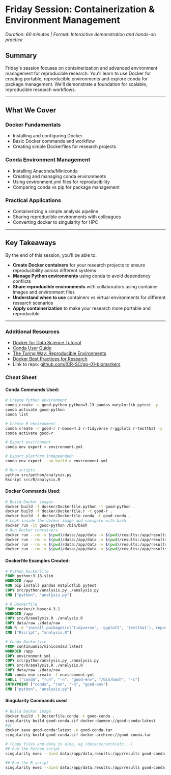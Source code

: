 # Friday Session: Containerization & Environment Management
*Duration: 60 minutes | Format: Interactive demonstration and hands-on practice*

## Summary
Friday's session focuses on containerization and advanced environment management for reproducible research. You'll learn to use Docker for creating portable, reproducible environments and explore conda for package management. We'll demonstrate a foundation for scalable, reproducible research workflows.

---

## What We Cover

### Docker Fundamentals
- Installing and configuring Docker
- Basic Docker commands and workflow
- Creating simple Dockerfiles for research projects

### Conda Environment Management
- Installing Anaconda/Miniconda
- Creating and managing conda environments
- Using environment.yml files for reproducibility
- Comparing conda vs pip for package management

### Practical Applications
- Containerizing a simple analysis pipeline
- Sharing reproducible environments with colleagues
- Converting docker to singularity for HPC

---

## Key Takeaways

By the end of this session, you'll be able to:

- **Create Docker containers** for your research projects to ensure reproducibility across different systems
- **Manage Python environments** using conda to avoid dependency conflicts
- **Share reproducible environments** with collaborators using container images and environment files
- **Understand when to use** containers vs virtual environments for different research scenarios
- **Apply containerization** to make your research more portable and reproducible

---

### Additional Resources
- [Docker for Data Science Tutorial](https://docker-curriculum.com/)
- [Conda User Guide](https://docs.conda.io/projects/conda/en/latest/user-guide/)
- [The Turing Way: Reproducible Environments](https://book.the-turing-way.org/reproducible-research/renv.html)
- [Docker Best Practices for Research](https://docs.docker.com/develop/dev-best-practices/)
- Link to repo: [github.com/ICR-SC/gp-01-biomarkers](https://github.com/ICR-SC/gp-01-biomarkers)  

### Cheat Sheet
#### **Conda Commands Used:**
```bash
# Create Python environment
conda create -n good-python python=3.13 pandas matplotlib pytest -y
conda activate good-python
conda list

# Create R environment  
conda create -n good-r r-base=4.3 r-tidyverse r-ggplot2 r-testthat -y
conda activate good-r

# Export environment
conda env export > environment.yml

# Export platform indeppendedn
conda env export --no-build > environment.yml

# Run scripts
python src/python/analysis.py
Rscript src/R/analysis.R
```

#### **Docker Commands Used:**
```bash
# Build Docker images
docker build -f docker/Dockerfile.python -t good-python .
docker build -f docker/Dockerfile.r -t good-r .
docker build -f docker/Dockerfile.conda -t good-conda .
# Look inside the docker image and navigate with bash
docker run -it good-python /bin/bash
# Run Docker containers
docker run --rm -v $(pwd)/data:/app/data -v $(pwd)/results:/app/results good-python
docker run --rm -v $(pwd)/data:/app/data -v $(pwd)/results:/app/results good-r
docker run --rm -v $(pwd)/data:/app/data -v $(pwd)/results:/app/results good-conda python analysis.py
docker run --rm -v $(pwd)/data:/app/data -v $(pwd)/results:/app/results good-conda Rscript analysis.R
```

#### **Dockerfile Examples Created:**
```dockerfile
# Python Dockerfile
FROM python:3.13-slim
WORKDIR /app
RUN pip install pandas matplotlib pytest
COPY src/python/analysis.py ./analysis.py
CMD ["python", "analysis.py"]

# R Dockerfile  
FROM rocker/r-base:4.3.1
WORKDIR /app
COPY src/R/analysis.R ./analysis.R
COPY data/raw ./data/raw
RUN R -e "install.packages(c('tidyverse', 'ggplot2', 'testthat'), repos='https://cloud.r-project.org')"
CMD ["Rscript", "analysis.R"]

# Conda Dockerfile
FROM continuumio/miniconda3:latest
WORKDIR /app
COPY environment.yml .
COPY src/python/analysis.py ./analysis.py
COPY src/R/analysis.R ./analysis.R
COPY data/raw ./data/raw
RUN conda env create -f environment.yml
SHELL ["conda", "run", "-n", "good-env", "/bin/bash", "-c"]
ENTRYPOINT ["conda", "run", "-n", "good-env"]
CMD ["python", "analysis.py"]
```

#### **Singularity Commands used**
```bash
# Build Docker image
docker build -f Dockerfile.conda -t good-conda .
singularity build good-conda.sif docker-daemon://good-conda:latest
#or 
docker save good-conda:latest -o good-conda.tar
singularity build good-conda.sif docker-archive://good-conda.tar

# (Copy files and data to alma, eg /data/scratch/etc...)
## Run the Python script
singularity exec --bind data:/app/data,results:/app/results good-conda.sif bash -c "source /opt/conda/etc/profile.d/conda.sh && conda run -n good-env python /app/analysis.py"

## Run the R script
singularity exec --bind data:/app/data,results:/app/results good-conda.sif bash -c "source /opt/conda/etc/profile.d/conda.sh && conda run -n good-env Rscript /app/analysis.R"
```